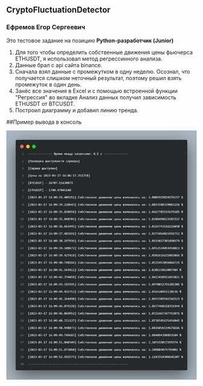 ## CryptoFluctuationDetector
### Ефремов Егор Сергеевич
Это тестовое задание на позицию **Python-разработчик (Junior)**

 1. Для того чтобы определить собственные движения цены фьючерса
		ETHUSDT, я использовал метод регрессинного анализа. 
 2. Данные брал с api сайта binance. 
 3. Сначала взял данные с промежутком в одну неделю. Осознал, что
	    получается слишком неточный результат, поэтому решил взять
	    промежуток в один день.
 4. Занёс все значения в Excel и с помощью встроенной функции
	    "Регрессия" во вкладке Анализ данных получил зависимость ETHUSDT от
	    BTCUSDT.
 5. Построил диаграмму и добавил линию тренда.

##Пример вывода в консоль

![Пример вывода в консоль](https://github.com/EfremovEgor/CryptoFluctuationDetector/blob/main/images/output.png?raw=true)
